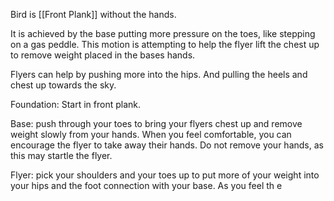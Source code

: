 Bird is [[Front Plank]] without the hands.

It is achieved by the base putting more pressure on the toes, like stepping on a gas peddle. This motion is attempting to help the flyer lift the chest up to remove weight placed in the bases hands.

Flyers can help by pushing more into the hips. And pulling the heels and chest up towards the sky.

Foundation:
Start in front plank.

Base: push through your toes to bring your flyers chest up and remove weight slowly from your hands. When you feel comfortable, you can encourage the flyer to take away their hands. Do not remove your hands, as this may startle the flyer.

Flyer: pick your shoulders and your toes up to put more of your weight into your hips and the foot connection with your base. As you feel th e